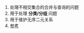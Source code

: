1. 处理不相交集合的合并与查询的问题     
2. 用于处理 __分类/分组__ 问题      
3. 用于维护无序二元关系     
4. [参考](https://blog.csdn.net/the_zed/article/details/105126583)      
